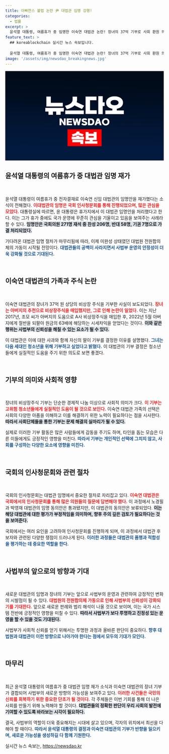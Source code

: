 ```yaml
---
title: 아빠찬스 불법 논란 尹 대법관 임명 강행!
categories:
  - 법률
excerpt: >
  윤석열 대통령, 여름휴가 중 임명한 이숙연 대법관 논란! 장녀의 37억 기부로 사회 환원 의지 밝혀. 고위험 청소년들을 위한 뜻깊은 기부가 주목받고 있다. 클릭해 자세한 이야기를 확인하세요!
feature_text: >
  ## koreablockchain 실시간 뉴스 속보입니다.

  윤석열 대통령, 여름휴가 중 임명한 이숙연 대법관 논란! 장녀의 37억 기부로 사회 환원 의지 밝혀. 고위험 청소년들을 위한 뜻깊은 기부가 주목받고 있다. 클릭해 자세한 이야기를 확인하세요!
image: '/assets/img/newsdao_breakingnews.jpg'
---
```


<p><img src="/assets/img/newsdao_breakingnews.jpg" alt="koreablockchain 속보" /></p>

<h2 data-ke-size="size26">윤석열 대통령의 여름휴가 중 대법관 임명 재가</h2>

<p data-ke-size="size16">&nbsp;</p>

<p>윤석열 대통령이 여름휴가 중 전자결재로 이숙연 신임 대법관의 임명안을 재가했다는 소식이 전해졌다. <b><span style="color: #ee2323;">이대법관의 임명은 국회 인사청문회를 통해 진행되었으며, 많은 관심을 모았다.</span></b> 대통령실에 따르면, 윤 대통령은 휴가지에서 이 대법관 임명안을 처리했다고 한다. 이는 그가 휴가 중에도 국가 운영에 꾸준히 관심을 기울이고 있음을 보여주는 사례라 할 수 있다. <b><span style="background-color: #21538527;">임명안은 국회의원 271명 재석 중 찬성 206명, 반대 58명, 기권 7명으로 가결 처리되었다.</span></b> </p>

<p>기다려온 대법관 임명 절차가 마무리됨에 따라, 이제 미완성 상태였던 대법원 전원합의체의 가동이 시작될 전망이다.  <b><span style="color: #1a5490;">대법관들의 공백이 사라지면서 사법부 운영의 안정성이 더욱 강화될 것으로 기대된다.</span></b></p>

<p data-ke-size="size16">&nbsp;</p>

<h2 data-ke-size="size26">이숙연 대법관의 가족과 주식 논란</h2>

<p data-ke-size="size16">&nbsp;</p>

<p>이숙연 대법관의 장녀가 37억 원 상당의 비상장 주식을 기부한 사실이 보도되었다. <b><span style="color: #ee2323;">장녀는 아버지의 추천으로 비상장주식을 매입했지만, 그로 인해 논란이 일었다.</span></b> 이는 지난 2017년, 조모 씨가 아버지의 도움으로 A사 비상장주식을 매입한 후, 2022년 5월 아버지에게 절반을 되팔아 원금의 63배에 해당하는 시세차익을 얻었다는 것이다. <b><span style="background-color: #21538527;">이와 같은 행위는 사법부의 신뢰성을 해칠 수 있는 요소가 될 수 있다.</span></b> </p>

<p>이 대법관은 이에 대한 사과와 함께 자신의 딸이 기부를 결정한 이유를 설명했다. <b><span style="color: #1a5490;">그녀는 다음 세대인 청소년을 위해 기부하고 싶었다고 밝혔다.</span></b> 이 대법관의 기부 결정은 청소년들에게 실질적인 도움을 주기 위한 의도로 보면 좋겠다.</p>

<p data-ke-size="size16">&nbsp;</p>

<h2 data-ke-size="size26">기부의 의미와 사회적 영향</h2>

<p data-ke-size="size16">&nbsp;</p>

<p>장녀의 비상장주식 기부는 단순한 경제적 나눔 이상으로 사회적 의미가 크다. <b><span style="color: #ee2323;">이 기부는 고위험 청소년들에게 실질적인 도움이 될 것으로 보인다.</span></b> 이숙연 대법관 가족의 선택은 사회의 다양한 아픔을 이해하고 이를 해결하기 위한 노력이 필요하다는 점을 시사한다. <b><span style="background-color: #21538527;">따라서 사회단체들을 통한 기부는 문제 해결의 실마리가 될 수 있다.</span></b> </p>

<p>실제로 이러한 기부 활동은 많은 사람들에게 감동을 주기도 하며, 타인을 돕는 모습은 다른 이들에게도 긍정적인 영향을 미친다. <b><span style="color: #1a5490;">따라서 기부는 개인적인 선택에 그치지 않고, 사회를 구성하는 다양한 요소에 영향을 미친다.</span></b></p>

<p data-ke-size="size16">&nbsp;</p>

<h2 data-ke-size="size26">국회의 인사청문회와 관련 절차</h2>

<p data-ke-size="size16">&nbsp;</p>

<p>국회의 인사청문회는 대법관 임명에서 중요한 절차로 자리잡고 있다. <b><span style="color: #ee2323;">이숙연 대법관은 국회에서의 인사청문회를 통해 많은 의원들의 질문에 답변해야 했다.</span></b> 이 과정에서 노경필과 박영재 대법관의 임명 동의안은 통과됐지만, 이 대법관의 동의안은 보류되었다. <b><span style="background-color: #21538527;">이는 해당 대법관에 대한 평가가 부정적임을 의미하며, 향후 주의 깊은 검토가 필요하다는 것을 보여준다.</span></b></p>

<p>국회에서는 여러 요인을 고려하여 인사청문회를 진행하게 되며, 이 과정에서 대법관 후보자와 관련된 다양한 쟁점이 드러나게 된다. <b><span style="color: #1a5490;">이러한 과정들은 대법관의 품행과 적합성을 평가하는 데 중요한 역할을 한다.</span></b></p>

<p data-ke-size="size16">&nbsp;</p>

<h2 data-ke-size="size26">사법부의 앞으로의 방향과 기대</h2>

<p data-ke-size="size16">&nbsp;</p>

<p>새로운 대법관의 임명과 장녀의 기부는 앞으로 사법부의 운영과 관련하여 긍정적인 변화의 시발점이 될 수 있다. <b><span style="color: #ee2323;">대법원의 전원합의체 가동으로 인해 사법부의 신뢰성이 강화되기를 기대한다.</span></b> 앞으로 새로운 판례와 법리 해석이 나올 것으로 보이며, 이는 국가 시스템 전반에 긍정적인 영향을 미칠 수 있다. <b><span style="background-color: #21538527;">따라서 사법부가 보다 투명하고 진정성 있는 운영을 할 수 있을 것도 기대된다.</span></b></p>

<p>사법부가 사회적 신뢰를 얻기 위해서는 투명한 과정과 올바른 판단이 중요하다. <b><span style="color: #1a5490;">향후 대법원과 대법관이 이런 방향으로 나아가야 한다는 점에서 모두의 기대가 모인다.</span></b></p>

<p data-ke-size="size16">&nbsp;</p>

<h2 data-ke-size="size26">마무리</h2>

<p data-ke-size="size16">&nbsp;</p>

<p>최근 윤석열 대통령의 여름휴가 중 대법관 임명 재가 소식과 이숙연 대법관의 장녀 기부가 결합되어 사법부의 새로운 방향의 가능성을 보여주고 있다. <b><span style="color: #ee2323;">이러한 사건들은 국민의 신뢰를 회복하기 위한 중요한 단초가 될 것이다.</span></b> 각 주체들은 이번 기회를 통해 더 나은 사회를 만들기 위해 노력해야 할 것이다. <b><span style="background-color: #21538527;">대법관들의 정확한 판단이 우리 사회의 발전에 기여할 수 있도록 바라보는 시각이 필요하다.</span></b> </p>

<p>결국, 사법부의 역할이 더욱 중요해지는 시대에 살고 있으며, 각자의 위치에서 최선을 다해야 할 때이다. <b><span style="color: #1a5490;">따라서 윤석열 대통령의 결정과 이숙연 대법관의 기부가 반향을 일으키며, 새로운 가능성을 생성하길 다 함께 기원한다.</span></b></p>
실시간 뉴스 속보는, <a href="https://newsdao.kr" rel="dofollow">https://newsdao.kr</a>


